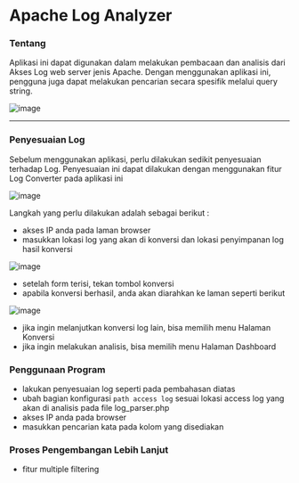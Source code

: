 # Apache Log Analyzer


### Tentang
Aplikasi ini dapat digunakan dalam melakukan pembacaan dan analisis dari Akses Log web server jenis Apache. Dengan menggunakan aplikasi ini, pengguna juga dapat melakukan pencarian secara spesifik melalui query string.

![image](https://github.com/TaufikSharePoint/apacheloganalayzer/assets/117842809/b7e925e2-e9a0-481d-99ac-235905b1905c)

---

### Penyesuaian Log
Sebelum menggunakan aplikasi, perlu dilakukan sedikit penyesuaian terhadap Log. Penyesuaian ini dapat dilakukan dengan menggunakan fitur Log Converter pada aplikasi ini

![image](https://github.com/TaufikSharePoint/apacheloganalayzer/assets/117842809/148b2517-a9db-49c2-9ef2-fc2ea0125a9c)

Langkah yang perlu dilakukan adalah sebagai berikut :
 - akses IP anda pada laman browser
 - masukkan lokasi log yang akan di konversi dan lokasi penyimpanan log hasil konversi
 
 ![image](https://github.com/TaufikSharePoint/apacheloganalayzer/assets/117842809/f3bdccae-efda-4624-b692-797a85074da8)
 
 - setelah form terisi, tekan tombol konversi
 - apabila konversi berhasil, anda akan diarahkan ke laman seperti berikut
 
 ![image](https://github.com/TaufikSharePoint/apacheloganalayzer/assets/117842809/046306f4-d62d-44a8-a838-cee630e0b10a)
 
 - jika ingin melanjutkan konversi log lain, bisa memilih menu Halaman Konversi
 - jika ingin melakukan analisis, bisa memilih menu Halaman Dashboard
 
### Penggunaan Program
 - lakukan penyesuaian  log seperti pada pembahasan diatas
 - ubah bagian konfigurasi `path access log` sesuai lokasi access log yang akan di analisis pada file log_parser.php
 - akses IP anda pada browser
 - masukkan pencarian kata pada kolom yang disediakan 
 
 ### Proses Pengembangan Lebih Lanjut
 - fitur multiple filtering  
